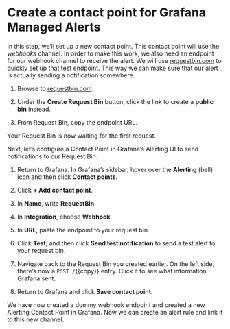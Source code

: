 # Create a contact point for Grafana Managed Alerts

In this step, we’ll set up a new contact point. This contact point will use the _webhooks_ channel. In order to make this work, we also need an endpoint for our webhook channel to receive the alert. We will use [requestbin.com](https://requestbin.com) to quickly set up that test endpoint. This way we can make sure that our alert is actually sending a notification somewhere.

1. Browse to [requestbin.com](https://requestbin.com).

1. Under the **Create Request Bin** button, click the link to create a **public bin** instead.

1. From Request Bin, copy the endpoint URL.

Your Request Bin is now waiting for the first request.

Next, let’s configure a Contact Point in Grafana’s Alerting UI to send notifications to our Request Bin.

1. Return to Grafana. In Grafana’s sidebar, hover over the **Alerting** (bell) icon and then click **Contact points**.

1. Click **+ Add contact point**.

1. In **Name**, write **RequestBin**.

1. In **Integration**, choose **Webhook**.

1. In **URL**, paste the endpoint to your request bin.

1. Click **Test**, and then click **Send test notification** to send a test alert to your request bin.

1. Navigate back to the Request Bin you created earlier. On the left side, there’s now a `POST /`{{copy}} entry. Click it to see what information Grafana sent.

1. Return to Grafana and click **Save contact point**.

We have now created a dummy webhook endpoint and created a new Alerting Contact Point in Grafana. Now we can create an alert rule and link it to this new channel.
